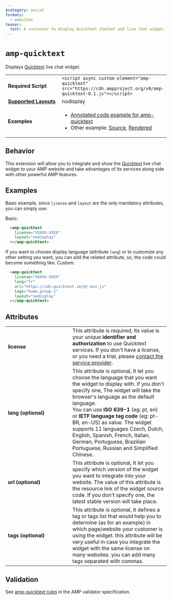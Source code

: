 ```yaml
---
$category: social
formats:
  - websites
teaser:
  text: A container to display Quicktext chatbot and live chat widget.
---
```


<!--
Copyright 2019 The AMP HTML Authors. All Rights Reserved.

Licensed under the Apache License, Version 2.0 (the "License");
you may not use this file except in compliance with the License.
You may obtain a copy of the License at

      http://www.apache.org/licenses/LICENSE-2.0

Unless required by applicable law or agreed to in writing, software
distributed under the License is distributed on an "AS-IS" BASIS,
WITHOUT WARRANTIES OR CONDITIONS OF ANY KIND, either express or implied.
See the License for the specific language governing permissions and
limitations under the License.
-->

# `amp-quicktext`

Displays <a href="https://www.quicktext.im/">Quicktext</a> live chat widget.

<table>
  <tr>
    <td width="40%"><strong>Required Script</strong></td>
    <td><code>&lt;script async custom-element="amp-quicktext" src="https://cdn.ampproject.org/v0/amp-quicktext-0.1.js">&lt;/script></code></td>
  </tr>
  <tr>
    <td class="col-fourty"><strong><a href="https://amp.dev/documentation/guides-and-tutorials/develop/style_and_layout/control_layout">Supported Layouts</a></strong></td>
    <td>nodisplay</td>
  </tr>
  <tr>
    <td width="40%"><strong>Examples</strong></td>
    <td>
      <ul>
        <li><a href="https://amp.dev/documentation/examples/components/amp-quicktext/">Annotated code example for amp-quicktext</a></li>
        <li>Other example: <a href="https://github.com/ampproject/amphtml/blob/master/examples/amp-quicktext.amp.html">Source</a>,
        <a href="https://raw.githack.com/ampproject/amphtml/master/examples/amp-quicktext.amp.html">Rendered</a></li>
      </ul>
    </td>
  </tr>
</table>

## Behavior

This extension will allow you to integrate and show the <a href="https://www.quicktext.im/">Quicktext</a> live chat widget to your AMP website and take advantages of its services along side with other powerful AMP features.

## Examples

Basic example, since `license` and `layout` are the only mandatory attributes, you can simply use:

Basic:

```html
  <amp-quicktext
    license="XXXXX-XXXX"
    layout="nodisplay"
  ></amp-quicktext>
```

If you want to choose display language (attribute `lang`) or to customize any other setting you want, you can add the related attribute, so, the code could become something like:
Custom:

```html
  <amp-quicktext
    license="XXXXX-XXXX"
    lang="fr"
    url="https://cdn.quicktext.im/qt.min.js"
    tags="home,group-1"
    layout="nodisplay"
  ></amp-quicktext>
```

## Attributes

<table>
  <tr>
    <td width="40%"><strong>license</strong></td>
    <td>This attribute is required, Its value is your unique <strong>identifier and authorization</strong> to use Quicktext services. If you don't have a license, or you need a trial, please <a href="https://www.quicktext.im/contact/">contact the service provider</a>.</td>
  </tr>
  <tr>
    <td width="40%"><strong>lang (optional)</strong></td>
    <td>This attribute is optional, It let you choose the language that you want the widget to display with. If you don't specify one, The widget will take the browser's language as the default language.<br/>You can use <strong>ISO 639-1</strong> (eg: pt, en) or <strong>IETF language tag code</strong> (eg: pt-BR, en-US) as value. The widget supports 11 languages Czech, Dutch, English, Spanish, French, Italian, German, Portuguese, Brazilian Portuguese, Russian and Simplified Chinese.</td>
  </tr>
  <tr>
    <td width="40%"><strong>url (optional)</strong></td>
    <td>This attribute is optional, It let you specify which version of the widget you want to integrate into your website. The value of this attribute is the resource link of the widget source code. If you don't specify one, the latest stable version will take place.</td>
  </tr>
  <tr>
    <td width="40%"><strong>tags (optional)</strong></td>
    <td>This attribute is optional, It defines a tag or tags list that would help you to determine (as for an example) in which page/website your customer is using the widget. this attribute will be very useful in case you integrate the widget with the same license on many websites. you can add many tags separated with commas.</td>
  </tr>
</table>

## Validation

See [amp-quicktext rules](https://github.com/ampproject/amphtml/blob/master/extensions/amp-quicktext/validator-amp-quicktext.protoascii) in the AMP validator specification.

